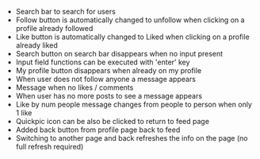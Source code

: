 - Search bar to search for users
- Follow button is automatically changed to unfollow when clicking on a profile already followed
- Like button is automatically changed to Liked when clicking on a profile already liked
- Search button on search bar disappears when no input present
- Input field functions can be executed with 'enter' key
- My profile button disappears when already on my profile
- When user does not follow anyone a message appears
- Message when no likes / comments
- When user has no more posts to see a message appears
- Like by num people message changes from people to person when only 1 like
- Quickpic icon can be also be clicked to return to feed page
- Added back button from profile page back to feed
- Switching to another page and back refreshes the info on the page (no full refresh required)